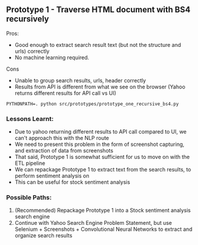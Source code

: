 ## Prototype 1 - Traverse HTML document with BS4 recursively

Pros:
- Good enough to extract search result text (but not the structure and urls) correctly
- No machine learning required.

Cons
- Unable to group search results, urls, header correctly
- Results from API is different from what we see on the browser (Yahoo returns different results for API call vs UI)

```commandline
PYTHONPATH=. python src/prototypes/prototype_one_recursive_bs4.py
```

### Lessons Learnt:
- Due to yahoo returning different results to API call compared to UI, we can't approach this with the NLP route
- We need to present this problem in the form of screenshot capturing, and extraction of data from screenshots
- That said, Prototype 1 is somewhat sufficient for us to move on with the ETL pipeline
- We can repackage Prototype 1 to extract text from the search results, to perform sentiment analysis on
- This can be useful for stock sentiment analysis

### Possible Paths:
1. (Recommended) Repackage Prototype 1 into a Stock sentiment analysis search engine
2. Continue with Yahoo Search Engine Problem Statement, but use Selenium + Screenshots + Convolutional Neural Networks to extract and organize search results
